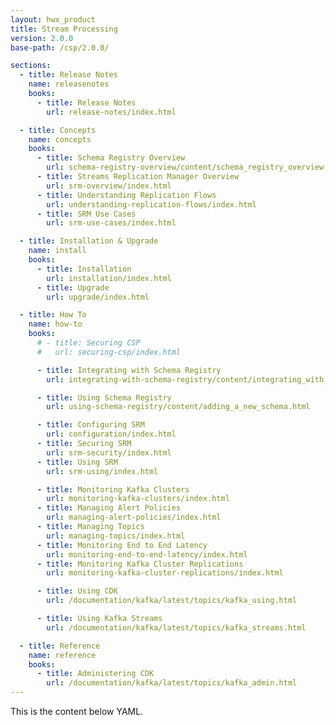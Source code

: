 ```yaml
---
layout: hwx_product
title: Stream Processing
version: 2.0.0
base-path: /csp/2.0.0/

sections:
  - title: Release Notes
    name: releasenotes
    books:
      - title: Release Notes
        url: release-notes/index.html

  - title: Concepts
    name: concepts
    books:
      - title: Schema Registry Overview
        url: schema-registry-overview/content/schema_registry_overview.html
      - title: Streams Replication Manager Overview
        url: srm-overview/index.html
      - title: Understanding Replication Flows
        url: understanding-replication-flows/index.html
      - title: SRM Use Cases
        url: srm-use-cases/index.html

  - title: Installation & Upgrade
    name: install
    books:
      - title: Installation
        url: installation/index.html
      - title: Upgrade
        url: upgrade/index.html

  - title: How To
    name: how-to
    books:
      # - title: Securing CSP
      #   url: securing-csp/index.html

      - title: Integrating with Schema Registry
        url: integrating-with-schema-registry/content/integrating_with_nifi.html

      - title: Using Schema Registry
        url: using-schema-registry/content/adding_a_new_schema.html

      - title: Configuring SRM
        url: configuration/index.html
      - title: Securing SRM
        url: srm-security/index.html
      - title: Using SRM
        url: srm-using/index.html

      - title: Monitoring Kafka Clusters
        url: monitoring-kafka-clusters/index.html
      - title: Managing Alert Policies
        url: managing-alert-policies/index.html
      - title: Managing Topics
        url: managing-topics/index.html
      - title: Monitoring End to End Latency
        url: monitoring-end-to-end-latency/index.html
      - title: Monitoring Kafka Cluster Replications
        url: monitoring-kafka-cluster-replications/index.html

      - title: Using CDK
        url: /documentation/kafka/latest/topics/kafka_using.html

      - title: Using Kafka Streams
        url: /documentation/kafka/latest/topics/kafka_streams.html

  - title: Reference
    name: reference
    books:
      - title: Administering CDK
        url: /documentation/kafka/latest/topics/kafka_admin.html
---
```


This is the content below YAML.
